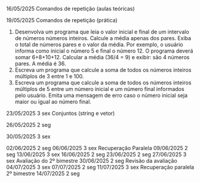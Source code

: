 
16/05/2025
Comandos de repetição (aulas teóricas)



19/05/2025
Comandos de repetição (prática)

1) Desenvolva um programa que leia o valor inicial e final de um intervalo de números números inteiros. Calcule a média apenas dos pares. Exiba o total de números pares e o valor da média. 
   Por exemplo, o usuário informa como inicial o número 5 e final o número 12. O programa deverá somar 6+8+10+12. Calcular a média (36/4 = 9) e exibir: são 4 números pares. A média é 36. 
2) Escreva um programa que calcule a soma de todos os números inteiros múltiplos de 3 entre 1 e 100.
3) Escreva um programa que calcule a soma de todos os números inteiros múltiplos de 5 entre um número inicial e um número final informados pelo usuário. Emita uma mensagem de erro caso o número inicial seja maior ou igual ao número final.


23/05/2025		3	sex
Conjuntos (string e vetor)

26/05/2025		2	seg

30/05/2025		3	sex

02/06/2025		2	seg
06/06/2025		3	sex
Recuperação Paralela
09/06/2025		2	seg
13/06/2025		3	sex
16/06/2025		2	seg
23/06/2025		2	seg
27/06/2025		3	sex
Avaliação do 2º bimestre
30/06/2025		2	seg
    Revisão da avaliação
04/07/2025		3	sex
07/07/2025		2	seg
11/07/2025		3	sex
	Recuperação paralela 2º bimestre
14/07/2025		2	seg